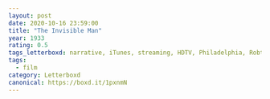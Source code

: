 ```yaml
---
layout: post 
date: 2020-10-16 23:59:00
title: "The Invisible Man"
year: 1933
rating: 0.5
tags_letterboxd: narrative, iTunes, streaming, HDTV, Philadelphia, Robtober
tags:
  - film
category: Letterboxd
canonical: https://boxd.it/1pxnmN
---
```

